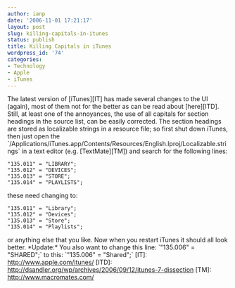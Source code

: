 ```yaml
---
author: ianp
date: '2006-11-01 17:21:17'
layout: post
slug: killing-capitals-in-itunes
status: publish
title: Killing Capitals in iTunes
wordpress_id: '74'
categories:
- Technology
- Apple
- iTunes
---
```


The latest version of [iTunes][IT] has made several changes to the UI
(again), most of them not for the better as can be read about
[here][ITD]. Still, at least one of the annoyances, the use of all
capitals for section headings in the source list, can be easily
corrected. The section headings are stored as localizable strings in a
resource file; so first shut down iTunes, then just open the
\`/Applications/iTunes.app/Contents/Resources/English.lproj/Localizable.strings\`
in a text editor (e.g. [TextMate][TM]) and search for the following
lines:

~~~~ {lang="INI" line="1"}
"135.011" = "LIBRARY";
"135.012" = "DEVICES";
"135.013" = "STORE";
"135.014" = "PLAYLISTS";
~~~~

these need changing to:

~~~~ {lang="INI" line="1"}
"135.011" = "Library";
"135.012" = "Devices";
"135.013" = "Store";
"135.014" = "Playlists";
~~~~

or anything else that you like. Now when you restart iTunes it should
all look better. \*Update:\* You also want to change this line:
\`"135.006" = "SHARED";\` to this: \`"135.006" = "Shared";\` [IT]:
http://www.apple.com/itunes/ [ITD]:
http://dsandler.org/wp/archives/2006/09/12/itunes-7-dissection [TM]:
http://www.macromates.com/
